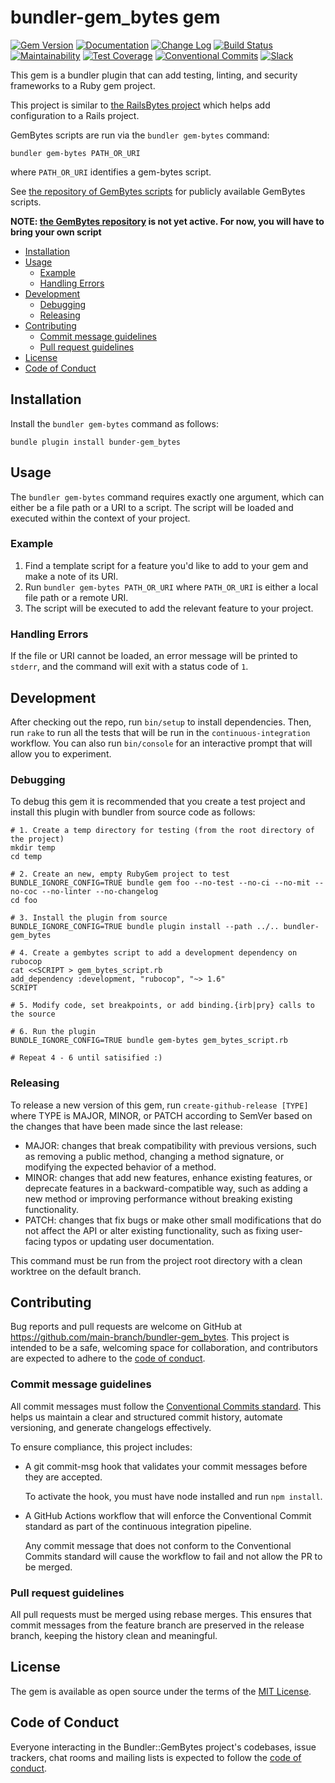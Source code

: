 # bundler-gem_bytes gem

[![Gem
Version](https://badge.fury.io/rb/bundler-gem_bytes.svg)](https://badge.fury.io/rb/bundler-gem_bytes)
[![Documentation](https://img.shields.io/badge/Documentation-Latest-green)](https://rubydoc.info/gems/bundler-gem_bytes/)
[![Change
Log](https://img.shields.io/badge/CHANGELOG-Latest-green)](https://rubydoc.info/gems/bundler-gem_bytes/file/CHANGELOG.md)
[![Build
Status](https://github.com/main-branch/bundler-gem_bytes/actions/workflows/continuous-integration.yml/badge.svg)](https://github.com/main-branch/bundler-gem_bytes/actions/workflows/continuous-integration.yml)
[![Maintainability](https://api.codeclimate.com/v1/badges/2468fc247e5d66fc179f/maintainability)](https://codeclimate.com/github/main-branch/bundler-gem_bytes/maintainability)
[![Test
Coverage](https://api.codeclimate.com/v1/badges/2468fc247e5d66fc179f/test_coverage)](https://codeclimate.com/github/main-branch/bundler-gem_bytes/test_coverage)
[![Conventional
Commits](https://img.shields.io/badge/Conventional%20Commits-1.0.0-%23FE5196?logo=conventionalcommits&logoColor=white)](https://conventionalcommits.org)
[![Slack](https://img.shields.io/badge/slack-main--branch/bundler--gem_bytes-yellow.svg?logo=slack)](https://main-branch.slack.com/archives/C07RKRKTLDT)

This gem is a bundler plugin that can add testing, linting, and security frameworks
to a Ruby gem project.

This project is similar to [the RailsBytes project](https://railsbytes.com) which
helps add configuration to a Rails project.

GemBytes scripts are run via the `bundler gem-bytes` command:

```shell
bundler gem-bytes PATH_OR_URI
```

where `PATH_OR_URI` identifies a gem-bytes script.

See [the repository of GemBytes scripts](http://gembytes.com/scripts) for publicly
available GemBytes scripts.

**NOTE: [the GemBytes repository](https://gembytes.com) is not yet active. For now, you will have to bring your
own script**

* [Installation](#installation)
* [Usage](#usage)
  * [Example](#example)
  * [Handling Errors](#handling-errors)
* [Development](#development)
  * [Debugging](#debugging)
  * [Releasing](#releasing)
* [Contributing](#contributing)
  * [Commit message guidelines](#commit-message-guidelines)
  * [Pull request guidelines](#pull-request-guidelines)
* [License](#license)
* [Code of Conduct](#code-of-conduct)

## Installation

Install the `bundler gem-bytes` command as follows:

```shell
bundle plugin install bunder-gem_bytes
```

## Usage

The `bundler gem-bytes` command requires exactly one argument, which can either be a
file path or a URI to a script. The script will be loaded and executed within the
context of your project.

### Example

1. Find a template script for a feature you'd like to add to your gem and make a note
   of its URI.
2. Run `bundler gem-bytes PATH_OR_URI` where `PATH_OR_URI` is either a local file
   path or a remote URI.
3. The script will be executed to add the relevant feature to your project.

### Handling Errors

If the file or URI cannot be loaded, an error message will be printed to `stderr`,
and the command will exit with a status code of `1`.

## Development

After checking out the repo, run `bin/setup` to install dependencies. Then, run
`rake` to run all the tests that will be run in the `continuous-integration`
workflow. You can also run `bin/console` for an interactive prompt that will allow
you to experiment.

### Debugging

To debug this gem it is recommended that you create a test project and install
this plugin with bundler from source code as follows:

```shell
# 1. Create a temp directory for testing (from the root directory of the project)
mkdir temp
cd temp

# 2. Create an new, empty RubyGem project to test
BUNDLE_IGNORE_CONFIG=TRUE bundle gem foo --no-test --no-ci --no-mit --no-coc --no-linter --no-changelog
cd foo

# 3. Install the plugin from source
BUNDLE_IGNORE_CONFIG=TRUE bundle plugin install --path ../.. bundler-gem_bytes

# 4. Create a gembytes script to add a development dependency on rubocop
cat <<SCRIPT > gem_bytes_script.rb
add_dependency :development, "rubocop", "~> 1.6"
SCRIPT

# 5. Modify code, set breakpoints, or add binding.{irb|pry} calls to the source

# 6. Run the plugin
BUNDLE_IGNORE_CONFIG=TRUE bundle gem-bytes gem_bytes_script.rb

# Repeat 4 - 6 until satisified :)
```

### Releasing

To release a new version of this gem, run `create-github-release [TYPE]` where
TYPE is MAJOR, MINOR, or PATCH according to SemVer based on the changes that
have been made since the last release:

* MAJOR: changes that break compatibility with previous versions, such as removing a
  public method, changing a method signature, or modifying the expected behavior of a
  method.
* MINOR: changes that add new features, enhance existing features, or deprecate
  features in a backward-compatible way, such as adding a new method or improving
  performance without breaking existing functionality.
* PATCH: changes that fix bugs or make other small modifications that do not affect
  the API or alter existing functionality, such as fixing user-facing typos or
  updating user documentation.

This command must be run from the project root directory with a clean worktree on the
default branch.

## Contributing

Bug reports and pull requests are welcome on GitHub at
https://github.com/main-branch/bundler-gem_bytes. This project is intended to be a
safe, welcoming space for collaboration, and contributors are expected to adhere to
the [code of
conduct](https://github.com/main-branch/bundler-gem_bytes/blob/main/CODE_OF_CONDUCT.md).

### Commit message guidelines

All commit messages must follow the [Conventional Commits
standard](https://www.conventionalcommits.org/en/v1.0.0/). This helps us maintain a
clear and structured commit history, automate versioning, and generate changelogs
effectively.

To ensure compliance, this project includes:

* A git commit-msg hook that validates your commit messages before they are accepted.

  To activate the hook, you must have node installed and run `npm install`.

* A GitHub Actions workflow that will enforce the Conventional Commit standard as
  part of the continuous integration pipeline.

  Any commit message that does not conform to the Conventional Commits standard will
  cause the workflow to fail and not allow the PR to be merged.

### Pull request guidelines

All pull requests must be merged using rebase merges. This ensures that commit
messages from the feature branch are preserved in the release branch, keeping the
history clean and meaningful.

## License

The gem is available as open source under the terms of the [MIT
License](https://opensource.org/licenses/MIT).

## Code of Conduct

Everyone interacting in the Bundler::GemBytes project's codebases, issue trackers,
chat rooms and mailing lists is expected to follow the [code of
conduct](https://github.com/main-branch/bundler-gem_bytes/blob/main/CODE_OF_CONDUCT.md).
